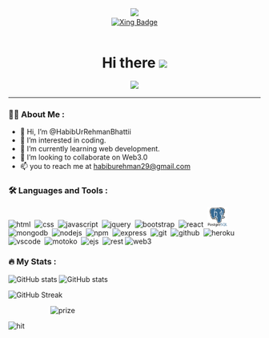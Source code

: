 <div id="header" align="center">
  <img src="https://media.giphy.com/media/gjrYDwbjnK8x36xZIO/giphy.gif" width="100"/>
   
  <div id="badges">
    <a href="https://www.xing.com/profile/HabibUrRehman_BHatti/cv">
     <img src="https://img.shields.io/badge/Xing-green?logo=Xing&logoColor=blue&style=for-the-badge" alt="Xing Badge" />
    </a>
                                                                                                                    
  </div>
                                                                                                                     
<img src="https://komarev.com/ghpvc/?username=HabibUrRehmanBhattii&style=flat-square&color=blue" alt=""/>
<h1>
  Hi there
  <img src="https://media.giphy.com/media/hvRJCLFzcasrR4ia7z/giphy.gif" width="30px"/>
</h1>
</div>

<div align="center">
  <img src="https://i.giphy.com/media/3o7abkwfIVAeDT6RSU/giphy.webp" />
</div>

---
### :man_technologist: About Me :
- 👋 Hi, I’m @HabibUrRehmanBhattii
- 👀 I’m interested in coding.
- 🌱 I’m currently learning web development.
- 💞️ I’m looking to collaborate on Web3.0
- 📫 you to reach me at habiburehman29@gmail.com

### :hammer_and_wrench: Languages and Tools :
<div>
<img src="https://img.icons8.com/color/48/000000/html-5--v1.png" alt="html" width="40" height="40"/>&nbsp;
<img src="https://img.icons8.com/color/48/000000/css3.png" alt="css" width="40" height="40"/>&nbsp;
<img src="https://img.icons8.com/color/48/000000/javascript--v1.png" alt="javascript" width="40" height="40"/>&nbsp;
<img src="https://img.icons8.com/ios-filled/50/000000/jquery.png" alt="jquery" width="40" height="40"/>&nbsp;
<img src="https://img.icons8.com/color/48/000000/bootstrap.png" alt="bootstrap" width="40" height="40"/>&nbsp;
<img src="https://img.icons8.com/color/48/000000/react-native.png" alt="react" width="40" height="40"/>&nbsp;
<img src="https://raw.githubusercontent.com/devicons/devicon/1119b9f84c0290e0f0b38982099a2bd027a48bf1/icons/postgresql/postgresql-original-wordmark.svg" title="Material UI" alt="Postgresql" width="40" height="40"/>&nbsp;
<img src="https://img.icons8.com/color/48/000000/mongodb.png" alt="mongodb" width="40" height="40"/>&nbsp;
<img src="https://img.icons8.com/color/48/000000/nodejs.png" alt="nodejs" width="40" height="40"/>&nbsp;
<img src="https://img.icons8.com/color/48/000000/npm.png" alt="npm" width="40" height="40"/>&nbsp;
<img src="https://img.icons8.com/color/48/000000/express.png" alt="express" width="40" height="40"/>&nbsp;
<img src="https://img.icons8.com/color/48/000000/git.png" alt="git" width="40" height="40"/>&nbsp;
<img src="https://img.icons8.com/color/48/000000/github--v1.png" alt="github" width="40" height="40"/>&nbsp;
<img src="https://img.icons8.com/color/48/000000/heroku.png" alt="heroku" width="40" height="40"/>&nbsp;
<img src="https://img.icons8.com/color/48/000000/visual-studio-code-2019.png" alt="vscode" width="40" height="40"/>&nbsp;
<img src="https://pbs.twimg.com/media/E7_cC-oXIAAXQ32?format=jpg&name=900x900" alt="motoko" width="45" height="40"/>&nbsp;
<img src="https://pbs.twimg.com/profile_images/2199543684/ejs_400x400.png" alt="ejs" width="40" height="40"/>&nbsp;
<img src="https://img.icons8.com/color/48/000000/rest-api.png" alt="rest" width="40" height="40"/>&nbsp;<img src="https://cdn.thenewstack.io/media/2022/02/aec396cd-screenshot-2022-02-04-at-2.56.57-pm.png" alt="web3" width="40" height="40"/>&nbsp;
 
</div>

### :fire: My Stats :
![GitHub stats](https://github-readme-stats.vercel.app/api?username=HabibUrRehmanBhattii&show_icons=true&theme=radical&hide=issues,contribs&count_private=true&include_all_commits=true&hide_border=true) ![GitHub stats](https://github-readme-stats.vercel.app/api/top-langs/?username=HabibUrRehmanBhattii&layout=compact&hide_border=true&theme=radical&langs_count=10&hide=Procfile,Shell&count_private=true&include_all_commits=true)



![GitHub Streak](https://streak-stats.demolab.com?user=HabibUrRehmanBhattii&theme=vue&hide_border=true&border_radius=2.6rem&stroke=0000&background=151515&ring=FF0000&fire=FF0000&currStreakNum=FF0000&sideNums=FF0000&currStreakLabel=FF0000&sideLabels=FF0000&dates=FF0000&currStreakLabel=FF0000&sideLabels=FF0000&dates=FF0000&sideNums=FF0000&currStreakNum=FF0000&fire=FF0000&ring=FF0000&background=151515&stroke=0000&border_radius=2.6rem&hide_border=true&theme=vue&user=HabibUrRehmanBhattii)







&emsp;&emsp;&emsp;&emsp;&emsp;&emsp;![prize](https://github-profile-trophy.vercel.app/?username=HabibUrRehmanBhattii&theme=onedark&no-bg=true&no-frame=true&margin-w=10&margin-h=10&rank=SECRET,SSS,SS,S,AAA,AA,A,B,C&column=7&row=1&margin-w=10&margin-h=10&no-frame=true&no-bg=true&theme=dark&background=000000)


![hit](https://activity-graph.herokuapp.com/graph?username=HabibUrRehmanBhattii&theme=minimal&hide_border=true&area=true&hide_title=true&color=00ff00&line=00ff00&point=00ff00&area_color=00ff00&area_opacity=0.1&line_color=00ff00&line_opacity=0.1&point_color=00ff00&point_opacity=0.1&bg_color=000000&hide_border=true&border_radius=2.6)

<!---
HabibUrRehmanBhattii/HabibUrRehmanBhattii is a ✨ special ✨ repository because its `README.md` (this file) appears on your GitHub profile.
You can click the Preview link to take a look at your changes.
--->
